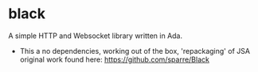 # black

A simple HTTP and Websocket library written in Ada. 
- This a no dependencies, working out of the box, 'repackaging' of JSA original work found here: https://github.com/sparre/Black

